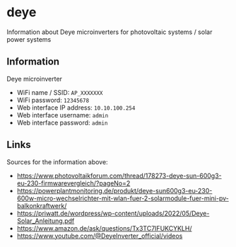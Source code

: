 # deye
Information about Deye microinverters for photovoltaic systems / solar power systems

## Information
Deye microinverter
- WiFi name / SSID: `AP_XXXXXXX`
- WiFi password: `12345678`
- Web interface IP address: `10.10.100.254`
- Web interface username: `admin`
- Web interface password: `admin`

## Links
Sources for the information above:
- https://www.photovoltaikforum.com/thread/178273-deye-sun-600g3-eu-230-firmwarevergleich/?pageNo=2
- https://powerplantmonitoring.de/produkt/deye-sun600g3-eu-230-600w-micro-wechselrichter-mit-wlan-fuer-2-solarmodule-fuer-mini-pv-balkonkraftwerk/
- https://priwatt.de/wordpress/wp-content/uploads/2022/05/Deye-Solar_Anleitung.pdf
- https://www.amazon.de/ask/questions/Tx3TC7IFUKCYKLH/
- https://www.youtube.com/@DeyeInverter_official/videos
